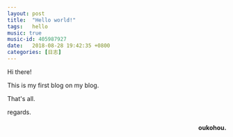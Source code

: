 ```yaml
---
layout: post
title:  "Hello world!"
tags:   hello
music: true
music-id: 405987927
date:   2018-08-28 19:42:35 +0800
categories: [日志] 
---
```

Hi there!

This is my first blog on my blog.

That's all.


 

regards.
<h4 align = "right">oukohou.</h4>

